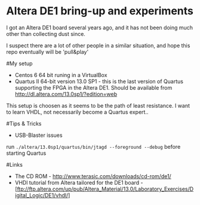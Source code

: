 # Altera DE1 bring-up and experiments
I got an Altera  DE1 board several years ago, and it has not been doing much other than collecting dust since.

I suspect there are a lot of other people in a similar situation, and hope this repo eventually will be 'pull&play'

#My setup
* Centos 6 64 bit runing in a VirtualBox
* Quartus II 64-bit version 13.0 SP1 - this is the last version of Quartus supporting the FPGA in the Altera DE1.  Should be available from http://dl.altera.com/13.0sp1/?edition=web

This setup is choosen as it seems to be the path of least resistance.  I want to learn VHDL, not necessarily become a Quartus expert..

#Tips & Tricks
* USB-Blaster issues

 run ```./altera/13.0sp1/quartus/bin/jtagd --foreground --debug``` before starting Quartus
 

#Links
*  The CD ROM - http://www.terasic.com/downloads/cd-rom/de1/
*  VHDl tutorial from Altera tailored for the DE1 board - [ftp://ftp.altera.com/up/pub/Altera_Material/13.0/Laboratory_Exercises/Digital_Logic/DE1/vhdl/]
